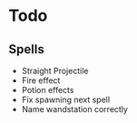 # Todo

## Spells
- Straight Projectile
- Fire effect
- Potion effects
- Fix spawning next spell
- Name wandstation correctly